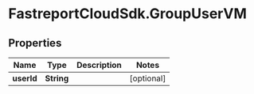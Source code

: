 # FastreportCloudSdk.GroupUserVM

## Properties

Name | Type | Description | Notes
------------ | ------------- | ------------- | -------------
**userId** | **String** |  | [optional] 


